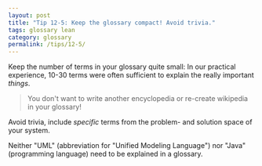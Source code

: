 ```yaml
---
layout: post
title: "Tip 12-5: Keep the glossary compact! Avoid trivia."
tags: glossary lean
category: glossary
permalink: /tips/12-5/
---
```


Keep the number of terms in your glossary quite small: In our practical
experience, 10-30 terms were often sufficient to explain the really important
_things_.


>You don't want to write another encyclopedia or re-create wikipedia in your glossary!

Avoid trivia, include _specific_ terms from the problem- and solution space
of your system.

Neither "UML" (abbreviation for "Unified Modeling Language") nor "Java" (programming language)
need to be explained in a glossary.
